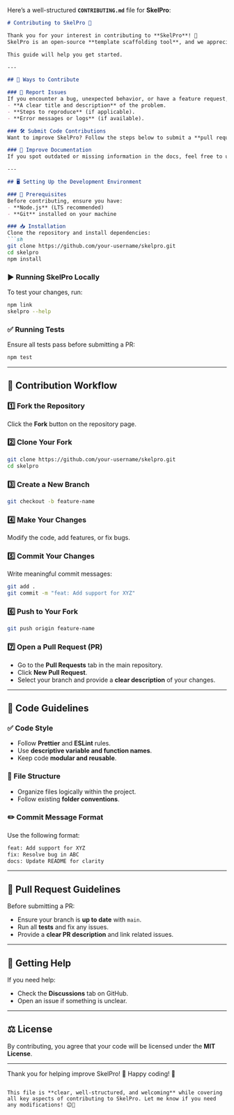 Here’s a well-structured **`CONTRIBUTING.md`** file for **SkelPro**:  

```md
# Contributing to SkelPro 🚀

Thank you for your interest in contributing to **SkelPro**! 🎉  
SkelPro is an open-source **template scaffolding tool**, and we appreciate all contributions—whether it's fixing bugs, adding features, improving documentation, or suggesting ideas.  

This guide will help you get started.  

---

## 📌 Ways to Contribute  

### 🐛 Report Issues  
If you encounter a bug, unexpected behavior, or have a feature request, please open an [issue](https://github.com/your-username/skelpro/issues) and include:  
- **A clear title and description** of the problem.  
- **Steps to reproduce** (if applicable).  
- **Error messages or logs** (if available).  

### 🛠️ Submit Code Contributions  
Want to improve SkelPro? Follow the steps below to submit a **pull request (PR)**.  

### 📖 Improve Documentation  
If you spot outdated or missing information in the docs, feel free to update the **README** or this file!  

---

## 🖥️ Setting Up the Development Environment  

### 🔧 Prerequisites  
Before contributing, ensure you have:  
- **Node.js** (LTS recommended)  
- **Git** installed on your machine  

### 📥 Installation  
Clone the repository and install dependencies:  
```sh
git clone https://github.com/your-username/skelpro.git
cd skelpro
npm install
```

### ▶️ Running SkelPro Locally  
To test your changes, run:  
```sh
npm link
skelpro --help
```

### ✅ Running Tests  
Ensure all tests pass before submitting a PR:  
```sh
npm test
```

---

## 🚀 Contribution Workflow  

### 1️⃣ Fork the Repository  
Click the **Fork** button on the repository page.  

### 2️⃣ Clone Your Fork  
```sh
git clone https://github.com/your-username/skelpro.git
cd skelpro
```

### 3️⃣ Create a New Branch  
```sh
git checkout -b feature-name
```

### 4️⃣ Make Your Changes  
Modify the code, add features, or fix bugs.  

### 5️⃣ Commit Your Changes  
Write meaningful commit messages:  
```sh
git add .
git commit -m "feat: Add support for XYZ"
```

### 6️⃣ Push to Your Fork  
```sh
git push origin feature-name
```

### 7️⃣ Open a Pull Request (PR)  
- Go to the **Pull Requests** tab in the main repository.  
- Click **New Pull Request**.  
- Select your branch and provide a **clear description** of your changes.  

---

## 📜 Code Guidelines  

### ✅ Code Style  
- Follow **Prettier** and **ESLint** rules.  
- Use **descriptive variable and function names**.  
- Keep code **modular and reusable**.  

### 📂 File Structure  
- Organize files logically within the project.  
- Follow existing **folder conventions**.  

### ✏️ Commit Message Format  
Use the following format:  
```sh
feat: Add support for XYZ  
fix: Resolve bug in ABC  
docs: Update README for clarity  
```

---

## 📌 Pull Request Guidelines  
Before submitting a PR:  
- Ensure your branch is **up to date** with `main`.  
- Run all **tests** and fix any issues.  
- Provide a **clear PR description** and link related issues.  

---

## 💬 Getting Help  
If you need help:  
- Check the **Discussions** tab on GitHub.  
- Open an issue if something is unclear.  

---

## ⚖️ License  
By contributing, you agree that your code will be licensed under the **MIT License**.  

---

Thank you for helping improve SkelPro! 💙 Happy coding! 🚀
```

This file is **clear, well-structured, and welcoming** while covering all key aspects of contributing to SkelPro. Let me know if you need any modifications! 😊🚀
